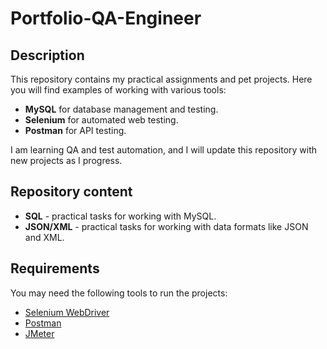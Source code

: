# Portfolio-QA-Engineer



## Description
This repository contains my practical assignments and pet projects. Here you will find examples of working with various tools:

- **MySQL** for database management and testing.
- **Selenium** for automated web testing.
- **Postman** for API testing.

I am learning QA and test automation, and I will update this repository with new projects as I progress.



## Repository content
- **SQL** - practical tasks for working with MySQL.
- **JSON/XML** - practical tasks for working with data formats like JSON and XML.



## Requirements
You may need the following tools to run the projects:
- [Selenium WebDriver](https://www.selenium.dev/downloads/)
- [Postman](https://www.postman.com/downloads/)
- [JMeter](https://jmeter.apache.org/download_jmeter.cgi)